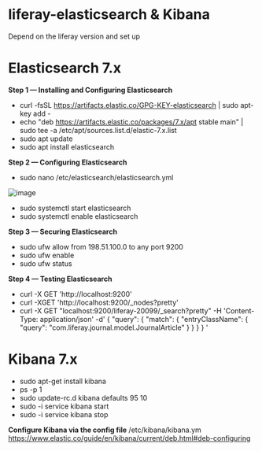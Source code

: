 # liferay-elasticsearch & Kibana

Depend on the liferay version and set up

# Elasticsearch 7.x

**Step 1 — Installing and Configuring Elasticsearch**
+ curl -fsSL https://artifacts.elastic.co/GPG-KEY-elasticsearch | sudo apt-key add -
+ echo "deb https://artifacts.elastic.co/packages/7.x/apt stable main" | sudo tee -a /etc/apt/sources.list.d/elastic-7.x.list
+ sudo apt update
+ sudo apt install elasticsearch

**Step 2 — Configuring Elasticsearch**
+ sudo nano /etc/elasticsearch/elasticsearch.yml

![image](https://user-images.githubusercontent.com/73691210/121324881-574f4b80-c93b-11eb-8de7-cc268a8b017d.png)

+ sudo systemctl start elasticsearch
+ sudo systemctl enable elasticsearch

**Step 3 — Securing Elasticsearch**
+ sudo ufw allow from 198.51.100.0 to any port 9200
+ sudo ufw enable
+ sudo ufw status

**Step 4 — Testing Elasticsearch**
+ curl -X GET 'http://localhost:9200'
+ curl -XGET 'http://localhost:9200/_nodes?pretty'
+ curl -X GET "localhost:9200/liferay-20099/_search?pretty" -H 'Content-Type: application/json' -d'
{
  "query": {
    "match": {
      "entryClassName": {
        "query": "com.liferay.journal.model.JournalArticle"
      }
    }
  }
}
'
# Kibana 7.x
- sudo apt-get install kibana
- ps -p 1
- sudo update-rc.d kibana defaults 95 10
- sudo -i service kibana start
- sudo -i service kibana stop

**Configure Kibana via the config file**
/etc/kibana/kibana.ym
https://www.elastic.co/guide/en/kibana/current/deb.html#deb-configuring




